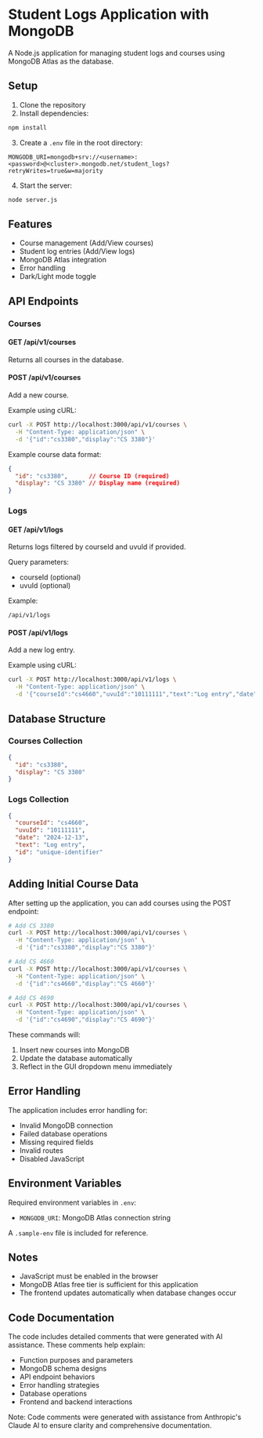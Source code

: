 
# Student Logs Application with MongoDB

A Node.js application for managing student logs and courses using MongoDB Atlas as the database.

## Setup

1. Clone the repository
2. Install dependencies:
```bash
npm install
```

3. Create a `.env` file in the root directory:
```
MONGODB_URI=mongodb+srv://<username>:<password>@<cluster>.mongodb.net/student_logs?retryWrites=true&w=majority
```

4. Start the server:
```bash
node server.js
```

## Features

- Course management (Add/View courses)
- Student log entries (Add/View logs)
- MongoDB Atlas integration
- Error handling
- Dark/Light mode toggle

## API Endpoints

### Courses

#### GET /api/v1/courses
Returns all courses in the database.

#### POST /api/v1/courses
Add a new course.

Example using cURL:
```bash
curl -X POST http://localhost:3000/api/v1/courses \
  -H "Content-Type: application/json" \
  -d '{"id":"cs3380","display":"CS 3380"}'
```

Example course data format:
```json
{
  "id": "cs3380",      // Course ID (required)
  "display": "CS 3380" // Display name (required)
}
```

### Logs

#### GET /api/v1/logs
Returns logs filtered by courseId and uvuId if provided.

Query parameters:
- courseId (optional)
- uvuId (optional)

Example:
```
/api/v1/logs
```

#### POST /api/v1/logs
Add a new log entry.

Example using cURL:
```bash
curl -X POST http://localhost:3000/api/v1/logs \
  -H "Content-Type: application/json" \
  -d '{"courseId":"cs4660","uvuId":"10111111","text":"Log entry","date":"2024-12-13"}'
```

## Database Structure

### Courses Collection
```json
{
  "id": "cs3380",
  "display": "CS 3380"
}
```

### Logs Collection
```json
{
  "courseId": "cs4660",
  "uvuId": "10111111",
  "date": "2024-12-13",
  "text": "Log entry",
  "id": "unique-identifier"
}
```

## Adding Initial Course Data

After setting up the application, you can add courses using the POST endpoint:

```bash
# Add CS 3380
curl -X POST http://localhost:3000/api/v1/courses \
  -H "Content-Type: application/json" \
  -d '{"id":"cs3380","display":"CS 3380"}'

# Add CS 4660
curl -X POST http://localhost:3000/api/v1/courses \
  -H "Content-Type: application/json" \
  -d '{"id":"cs4660","display":"CS 4660"}'

# Add CS 4690
curl -X POST http://localhost:3000/api/v1/courses \
  -H "Content-Type: application/json" \
  -d '{"id":"cs4690","display":"CS 4690"}'
```

These commands will:
1. Insert new courses into MongoDB
2. Update the database automatically
3. Reflect in the GUI dropdown menu immediately

## Error Handling

The application includes error handling for:
- Invalid MongoDB connection
- Failed database operations
- Missing required fields
- Invalid routes
- Disabled JavaScript

## Environment Variables

Required environment variables in `.env`:
- `MONGODB_URI`: MongoDB Atlas connection string

A `.sample-env` file is included for reference.

## Notes

- JavaScript must be enabled in the browser
- MongoDB Atlas free tier is sufficient for this application
- The frontend updates automatically when database changes occur



## Code Documentation

The code includes detailed comments that were generated with AI assistance. These comments help explain:
- Function purposes and parameters
- MongoDB schema designs
- API endpoint behaviors
- Error handling strategies
- Database operations
- Frontend and backend interactions

Note: Code comments were generated with assistance from Anthropic's Claude AI to ensure clarity and comprehensive documentation.

